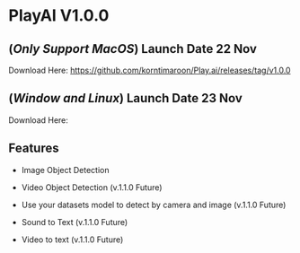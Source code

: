 # PlayAI V1.0.0

## (*****Only Support MacOS*****) Launch Date 22 Nov

Download Here: https://github.com/korntimaroon/Play.ai/releases/tag/v1.0.0
 
## (*****Window and Linux*****) Launch Date 23 Nov

Download Here: 

## Features

- Image Object Detection

- Video Object Detection (v.1.1.0 Future)

- Use your datasets model to detect by camera and image (v.1.1.0 Future)

- Sound to Text (v.1.1.0 Future)

- Video to text (v.1.1.0 Future)


